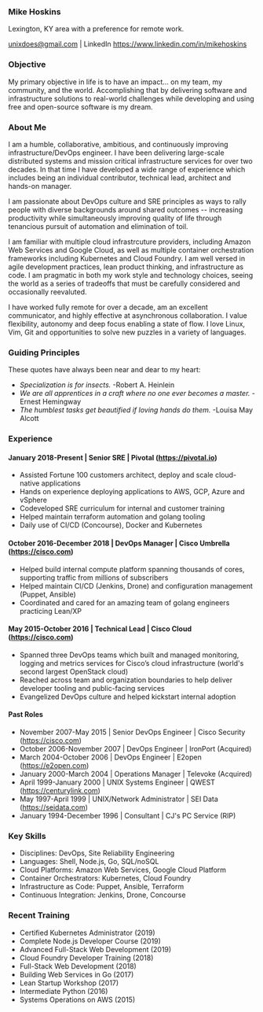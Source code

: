 ### Mike Hoskins

Lexington, KY area with a preference for remote work.

unixdoes@gmail.com | LinkedIn https://www.linkedin.com/in/mikehoskins

### Objective

My primary objective in life is to have an impact... on my team, my community, and the world. Accomplishing that by delivering software and infrastructure solutions to real-world challenges while developing and using free and open-source software is my dream.

### About Me

I am a humble, collaborative, ambitious, and continuously improving infrastructure/DevOps engineer. I have been delivering large-scale distributed systems and mission critical infrastructure services for over two decades. In that time I have developed a wide range of experience which includes being an individual contributor, technical lead, architect and hands-on manager.

I am passionate about DevOps culture and SRE principles as ways to rally people with diverse backgrounds around shared outcomes -- increasing productivity while simultaneously improving quality of life through tenancious pursuit of automation and elimination of toil.

I am familiar with multiple cloud infrastrcuture providers, including Amazon Web Services and Google Cloud, as well as multiple container orchestration frameworks including Kubernetes and Cloud Foundry. I am well versed in agile development practices, lean product thinking, and infrastructure as code. I am pragmatic in both my work style and technology choices, seeing the world as a series of tradeoffs that must be carefully considered and occasionally reevaluted.

I have worked fully remote for over a decade, am an excellent communicator, and highly effective at asynchronous collaboration. I value flexibility, autonomy and deep focus enabling a state of flow. I love Linux, Vim, Git and opportunities to solve new puzzles in a variety of languages.

### Guiding Principles

These quotes have always been near and dear to my heart:

- _Specialization is for insects._ -Robert A. Heinlein
- _We are all apprentices in a craft where no one ever becomes a master._ -Ernest Hemingway
- _The humblest tasks get beautified if loving hands do them._ -Louisa May Alcott

### Experience

#### January 2018-Present | Senior SRE | Pivotal (https://pivotal.io)

- Assisted Fortune 100 customers architect, deploy and scale cloud-native applications
- Hands on experience deploying applications to AWS, GCP, Azure and vSphere
- Codeveloped SRE curriculum for internal and customer training
- Helped maintain terraform automation and golang tooling
- Daily use of CI/CD (Concourse), Docker and Kubernetes

#### October 2016-December 2018 | DevOps Manager | Cisco Umbrella (https://cisco.com)

- Helped build internal compute platform spanning thousands of cores, supporting traffic from millions of subscribers
- Helped maintain CI/CD (Jenkins, Drone) and configuration management (Puppet, Ansible)
- Coordinated and cared for an amazing team of golang engineers practicing Lean/XP

#### May 2015-October 2016 | Technical Lead | Cisco Cloud (https://cisco.com)

- Spanned three DevOps teams which built and managed monitoring, logging and metrics services for Cisco’s cloud infrastructure (world's second largest OpenStack cloud)
- Reached across team and organization boundaries to help deliver developer tooling and public-facing services
- Evangelized DevOps culture and helped kickstart internal adoption

#### Past Roles

- November 2007-May 2015 | Senior DevOps Engineer | Cisco Security (https://cisco.com)
- October 2006-November 2007 | DevOps Engineer | IronPort (Acquired)
- March 2004-October 2006 | DevOps Engineer | E2open (https://e2open.com)
- January 2000-March 2004 | Operations Manager | Televoke (Acquired)
- April 1999-January 2000 | UNIX Systems Engineer | QWEST (https://centurylink.com)
- May 1997-April 1999 | UNIX/Network Administrator | SEI Data (https://seidata.com)
- January 1994-December 1996 | Consultant | CJ's PC Service (RIP)

### Key Skills

- Disciplines: DevOps, Site Reliability Engineering
- Languages: Shell, Node.js, Go, SQL/noSQL
- Cloud Platforms: Amazon Web Services, Google Cloud Platform
- Container Orchestrators: Kubernetes, Cloud Foundry
- Infrastructure as Code: Puppet, Ansible, Terraform
- Continuous Integration: Jenkins, Drone, Concourse

### Recent Training

- Certified Kubernetes Administrator (2019)
- Complete Node.js Developer Course (2019)
- Advanced Full-Stack Web Development (2019)
- Cloud Foundry Developer Training (2018)
- Full-Stack Web Development (2018)
- Building Web Services in Go (2017)
- Lean Startup Workshop (2017)
- Intermediate Python (2016)
- Systems Operations on AWS (2015)
